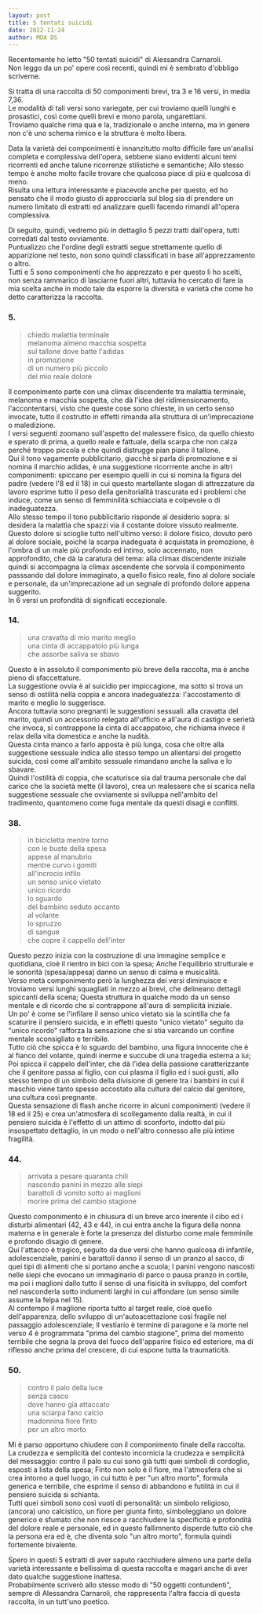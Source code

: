 ```yaml
---
layout: post
title: 5 tentati suicidi
date: 2022-11-24
author: MDA DS
---
```

Recentemente ho letto "50 tentati suicidi" di Alessandra Carnaroli.     
Non leggo da un po' opere così recenti, quindi mi è sembrato d'obbligo scriverne.    

Si tratta di una raccolta di 50 componimenti brevi, tra 3 e 16 versi, in media 7,36.     
Le modalità di tali versi sono variegate, per cui troviamo quelli lunghi e prosastici, così come quelli brevi e mono parola, ungarettiani.    
Troviamo qualche rima qua e la, tradizionale o anche interna, ma in genere non c'è uno schema rimico e la struttura è molto libera.      

Data la varietà dei componimenti è innanzitutto molto difficile fare un'analisi completa e complessiva dell'opera, sebbene siano evidenti alcuni temi ricorrenti ed anche talune ricorrenze stilistiche e semantiche; Allo stesso tempo è anche molto facile trovare che qualcosa piace di più e qualcosa di meno.     
Risulta una lettura interessante e piacevole anche per questo, ed ho pensato che il modo giusto di approcciarla sul blog sia di prendere un numero limitato di estratti ed analizzare quelli facendo rimandi all'opera complessiva.      

Di seguito, quindi, vedremo più in dettaglio 5 pezzi tratti dall'opera, tutti corredati dal testo ovviamente.     
Puntualizzo che l'ordine degli estratti segue strettamente quello di apparizione nel testo, non sono quindi classificati in base all'apprezzamento o altro.      
Tutti e 5 sono componimenti che ho apprezzato e per questo li ho scelti, non senza rammarico di lasciarne fuori altri, tuttavia ho cercato di fare la mia scelta anche in modo tale da esporre la diversità e varietà che come ho detto caratterizza la raccolta.

### 5.

>chiedo malattia terminale      
>melanoma almeno macchia sospetta      
>sul tallone dove batte l'adidas      
>in promozione      
>di un numero più piccolo      
>del mio reale dolore       

Il componimento parte con una climax discendente tra malattia terminale, melanoma e macchia sospetta, che dà l'idea del ridimensionamento, l'accontentarsi, visto che queste cose sono chieste, in un certo senso invocate, tutto il costrutto in effetti rimanda alla struttura di un'imprecazione o maledizione.      
I versi seguenti zoomano sull'aspetto del malessere fisico, da quello chiesto e sperato di prima, a quello reale e fattuale, della scarpa che non calza perché troppo piccola e che quindi distrugge pian piano il tallone.      
Qui il tono vagamente pubblicitario, giacché si parla di promozione e si nomina il marchio adidas, è una suggestione ricorrrente anche in altri componimenti: spiccano per esempio quelli in cui si nomina la figura del padre (vedere l'8 ed il 18) in cui questo martellante slogan di attrezzature da lavoro esprime tutto il peso della genitorialità trascurata ed i problemi che induce, come un senso di femminilità schiacciata e colpevole o di inadeguatezza.      
Allo stesso tempo il tono pubblicitario risponde al desiderio sopra: si desidera la malattia che spazzi via il costante dolore vissuto realmente.     
Questo dolore si scioglie tutto nell'ultimo verso: il dolore fisico, dovuto però al dolore sociale, poiché la scarpa inadeguata è acquistata in promozione, è l'ombra di un male più profondo ed intimo, solo accennato, non approfondito, che dà la caratura del tema: alla climax discendente iniziale quindi si accompagna la climax ascendente che sorvola il componimento passsando dal dolore immaginato, a quello fisico reale, fino al dolore sociale e personale, da un'imprecazione ad un segnale di profondo dolore appena suggerito.      
In 6 versi un profondità di significati eccezionale.       

### 14.

>una cravatta di mio marito meglio     
>una cinta di accappatoio più lunga     
>che assorbe saliva se sbavo      

Questo è in assoluto il componimento più breve della raccolta, ma è anche pieno di sfaccettature.     
La suggestione ovvia è al suicidio per impiccagione, ma sotto si trova un senso di ostilità nella coppia e ancora inadeguatezza: l'accostamento di marito e meglio lo suggerisce.     
Ancora tuttavia sono pregnanti le suggestioni sessuali: alla cravatta del marito, quindi un accessorio relegato all'ufficio e all'aura di castigo e serietà che invoca, si contrappone la cinta di accappatoio, che richiama invece il relax della vita domestica e anche la nudità.       
Questa cinta manco a farlo apposta è più lunga, cosa che oltre alla suggestione sessuale indica allo stesso tempo un allentarsi del progetto suicida, così come all'ambito sessuale rimandano anche la saliva e lo sbavare.     
Quindi l'ostilità di coppia, che scaturisce sia dal trauma personale che dal carico che la società mette (il lavoro), crea un malessere che si scarica nella suggestione sessuale che ovviamente si sviluppa nell'ambito del tradimento, quantomeno come fuga mentale da questi disagi e conflitti.          

### 38.

>in bicicletta mentre torno       
>con le buste della spesa     
>appese al manubrio      
>mentre curvo i gomiti     
>all'incrocio infilo     
>un senso unico vietato     
>unico ricordo     
>lo sguardo     
>del bambino seduto accanto      
>al volante      
>lo spruzzo      
>di sangue      
>che copre il cappello dell'inter       

Questo pezzo inizia con la costruzione di una immagine semplice e quotidiana, cioè il rientro in bici con la spesa; Anche l'equilibrio strutturale e le sonorità (spesa/appesa) danno un senso di calma e musicalità.      
Verso metà componimento però la lunghezza dei versi diminuisce e troviamo versi lunghi squagliati in mezzo ai brevi, che delineano dettagli spiccanti della scena; Questa struttura in qualche modo da un senso mentale e di ricordo che si contrappone all'aura di semplicità iniziale.      
Un po' è come se l'infilare il senso unico vietato sia la scintilla che fa scaturire il pensiero suicida, e in effetti questo "unico vietato" seguito da "unico ricordo" rafforza la sensazione che si stia varcando un confine mentale sconsigliato e terribile.      
Tutto ciò che spicca è lo sguardo del bambino, una figura innocente che è al fianco del volante, quindi inerme e succube di una tragedia esterna a lui; Poi spicca il cappelo dell'inter, che dà l'idea della passione caratterizzante che il genitore passa al figlio, con cui plasma il figlio ed i suoi gusti, allo stesso tempo di un simbolo della divisione di genere tra i bambini in cui il maschio viene tanto spesso accostato alla cultura del calcio dal genitore, una cultura così pregnante.      
Questa sensazione di flash anche ricorre in alcuni componimenti (vedere il 18 ed il 25) e crea un'atmosfera di scollegamento dalla realtà, in cui il pensiero suicida è l'effetto di un attimo di sconforto, indotto dal più insospettato dettaglio, in un modo o nell'altro connesso alle più intime fragilità.       

### 44.

>arrivata a pesare quaranta chili     
>nascondo panini in mezzo alle siepi     
>barattoli di vomito sotto ai maglioni     
>morire prima del cambio stagione     

Questo componimento è in chiusura di un breve arco inerente il cibo ed i disturbi alimentari (42, 43 e 44), in cui entra anche la figura della nonna materna e in generale è forte la presenza del disturbo come male femminile e profondo disagio di genere.     
Qui l'attacco è tragico, seguito da due versi che hanno qualcosa di infantile, adolescenziale, panini e barattoli danno il senso di un pranzo al sacco, di quei tipi di alimenti che si portano anche a scuola; I panini vengono nascosti nelle siepi che evocano un immaginario di parco o pausa pranzo in cortile, ma poi i maglioni dallo tutto il senso di una fisicità in sviluppo, del comfort nel nasconderla sotto indumenti larghi in cui affondare (un senso simile assume la felpa nel 15).      
Al contempo il maglione riporta tutto al target reale, cioè quello dell'apparenza, dello sviluppo di un'autoacettazione così fragile nel passaggio adolescenziale; Il vestiario è termine di paragone e la morte nel verso 4 è programmata "prima del cambio stagione", prima del momento terribile che segna la prova del fuoco dell'apparire fisico ed esteriore, ma di riflesso anche prima del crescere, di cui espone tutta la traumaticità.       

### 50.

>contro il palo della luce      
>senza casco      
>dove hanno già attaccato      
>una sciarpa fano calcio      
>madonnina fiore finto      
>per un altro morto     

Mi è parso opportuno chiudere con il componimento finale della raccolta.      
La crudezza e semplicità del contesto incornicia la crudezza e semplicità del messaggio: contro il palo su cui sono già tutti quei simboli di cordoglio, esposti a lista della spesa; Finto non solo è il fiore, ma l'atmosfera che si crea intorno a quel luogo, in cui tutto è per "un altro morto", formula generica e terribile, che esprime il senso di abbandono e futilità in cui il pensiero suicida si schianta.      
Tutti quei simboli sono così vuoti di personalità: un simbolo religioso, (ancora) uno calcistico, un fiore per giunta finto, simboleggiano un dolore generico e sfumato che non riesce a racchiudere la specificità e profondità del dolore reale e personale, ed in questo fallimnento disperde tutto ciò che la persona era ed è, che diventa solo "un altro morto", formula quindi fortemente bivalente.       

Spero in questi 5 estratti di aver saputo racchiudere almeno una parte della varietà interessante e bellissima di questa raccolta e magari anche di aver dato qualche suggestione inattesa.      
Probabilmente scriverò allo stesso modo di "50 oggetti contundenti", sempre di Alessandra Carnaroli, che rappresenta l'altra faccia di questa raccolta, in un tutt'uno poetico.